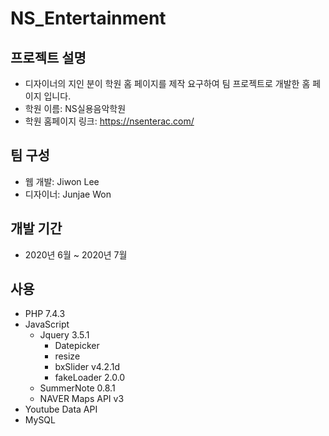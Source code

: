 # NS_Entertainment
## 프로젝트 설명
+ 디자이너의 지인 분이 학원 홈 페이지를 제작 요구하여 팀 프로젝트로 개발한 홈 페이지 입니다.
+ 학원 이름: NS실용음악학원
+ 학원 홈페이지 링크: https://nsenterac.com/

## 팀 구성
+ 웹 개발: Jiwon Lee
+ 디자이너: Junjae Won

## 개발 기간
+ 2020년 6월 ~ 2020년 7월

## 사용
+ PHP 7.4.3
+ JavaScript
    + Jquery 3.5.1
        + Datepicker
        + resize
        + bxSlider v4.2.1d
        + fakeLoader 2.0.0
    + SummerNote 0.8.1
    + NAVER Maps API v3
+ Youtube Data API
+ MySQL
